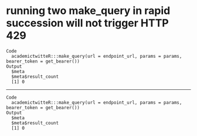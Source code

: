 # running two make_query in rapid succession will not trigger HTTP 429

    Code
      academictwitteR:::make_query(url = endpoint_url, params = params, bearer_token = get_bearer())
    Output
      $meta
      $meta$result_count
      [1] 0
      
      

---

    Code
      academictwitteR:::make_query(url = endpoint_url, params = params, bearer_token = get_bearer())
    Output
      $meta
      $meta$result_count
      [1] 0
      
      

